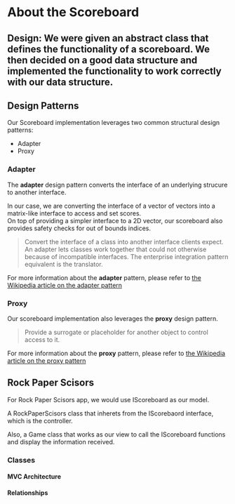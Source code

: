 # About the Scoreboard

## Design: We were given an abstract class that defines the functionality of a scoreboard. We then decided on a good data structure and implemented the functionality to work correctly with our data structure.


## Design Patterns

Our Scoreboard implementation leverages two common structural design patterns:  
- Adapter  
- Proxy

### Adapter

The **adapter** design pattern converts the interface of an underlying strucure to another interface.  

In our case, we are converting the interface of a vector of vectors into a matrix-like interface to access and set scores.  
On top of providing a simpler interface to a 2D vector, our scoreboard also provides safety checks for out of bounds indices.

>Convert the interface of a class into another interface clients expect. An adapter lets classes work together that could not otherwise because of incompatible interfaces. The enterprise integration pattern equivalent is the translator.  

For more information about the **adapter** pattern, please refer to [the Wikipedia article on the adapter pattern](https://en.wikipedia.org/wiki/Adapter_pattern)

### Proxy

Our scoreboard implementation also leverages the **proxy** design pattern.

>Provide a surrogate or placeholder for another object to control access to it.  

For more information about the **proxy** pattern, please refer to [the Wikipedia article on the proxy pattern](https://en.wikipedia.org/wiki/Proxy_pattern)


## Rock Paper Scisors

For Rock Paper Scisors app, we would use IScoreboard as our model. 

A RockPaperScisors class that inherets from the IScorebaord interface, which is the controller. 

Also, a Game class that works as our view to call the IScoreboard functions and display the information received.

### Classes
#### MVC Architecture
#### Relationships
